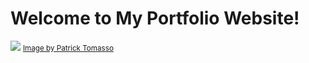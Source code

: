 <h1>Welcome to My Portfolio Website!</h1>
<a href="https://lyolayale.github.io/portfolio/"><img src="https://images.unsplash.com/photo-1487088678257-3a541e6e3922?ixlib=rb-4.0.3&ixid=MnwxMjA3fDB8MHxzZWFyY2h8MTd8fHBvcnRmb2xpb3xlbnwwfHwwfHw%3D&auto=format&fit=crop&w=1000&q=60"/></a>
<a href="https://unsplash.com/s/photos/patrick-tomasso"><small>Image by Patrick Tomasso</small></a>
